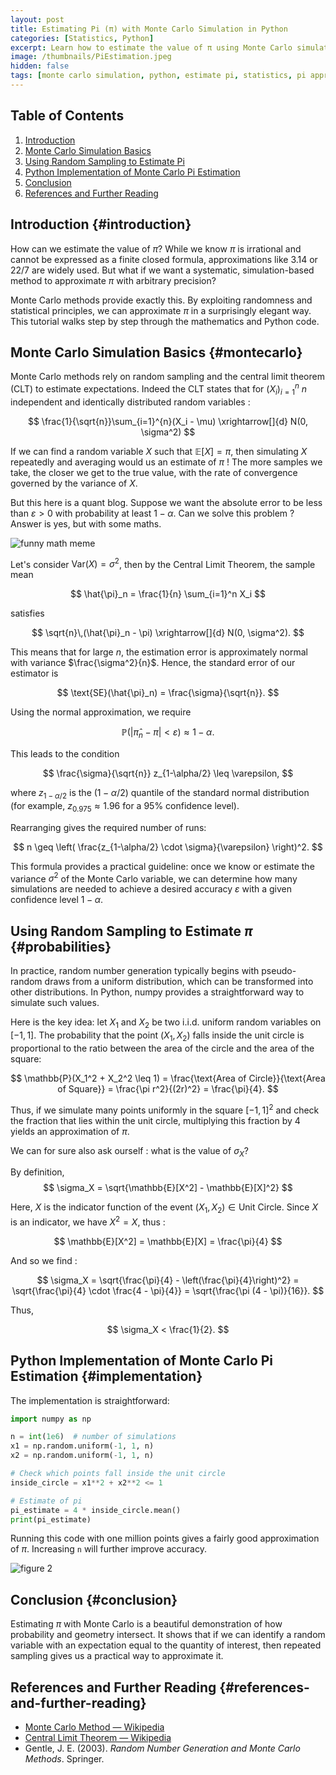 ```yaml
---
layout: post
title: Estimating Pi (π) with Monte Carlo Simulation in Python
categories: [Statistics, Python]
excerpt: Learn how to estimate the value of π using Monte Carlo simulation in Python. A step-by-step guide with math, code, and visualization.
image: /thumbnails/PiEstimation.jpeg
hidden: false
tags: [monte carlo simulation, python, estimate pi, statistics, pi approximation, random sampling]
---
```



## Table of Contents

1. [Introduction](#introduction)  
2. [Monte Carlo Simulation Basics](#montecarlo)  
3. [Using Random Sampling to Estimate Pi](#probabilities)  
4. [Python Implementation of Monte Carlo Pi Estimation](#implementation)  
5. [Conclusion](#conclusion)  
6. [References and Further Reading](#references-and-further-reading)

## Introduction  {#introduction}

How can we estimate the value of $\pi$? While we know $\pi$ is irrational and cannot be expressed as a finite closed formula, approximations like $3.14$ or $22/7$ are widely used. But what if we want a systematic, simulation-based method to approximate $\pi$ with arbitrary precision?

Monte Carlo methods provide exactly this. By exploiting randomness and statistical principles, we can approximate $\pi$ in a surprisingly elegant way. This tutorial walks step by step through the mathematics and Python code.

## Monte Carlo Simulation Basics {#montecarlo}

Monte Carlo methods rely on random sampling and the central limit theorem (CLT) to estimate expectations. Indeed the CLT states that for $(X_i)_{i=1}^n$ $n$ independent and identically distributed random variables :

$$
\frac{1}{\sqrt{n}}\sum_{i=1}^{n}(X_i - \mu) \xrightarrow[]{d} N(0, \sigma^2)
$$

If we can find a random variable $X$ such that $\mathbb{E}[X] = \pi$, then simulating $X$ repeatedly and averaging would us an estimate of $\pi$ ! The more samples we take, the closer we get to the true value, with the rate of convergence governed by the variance of $X$.

But this here is a quant blog. Suppose we want the absolute error to be less than $\varepsilon > 0$ with probability at least $1 - \alpha$. Can we solve this problem ? Answer is yes, but with some maths.

![funny math meme](/blog/images/here_we_go_again.png)

Let's consider $\text{Var}(X) = \sigma^2$, then by the Central Limit Theorem, the sample mean

$$
\hat{\pi}_n = \frac{1}{n} \sum_{i=1}^n X_i
$$

satisfies

$$
\sqrt{n}\,(\hat{\pi}_n - \pi) \xrightarrow[]{d} N(0, \sigma^2).
$$

This means that for large $n$, the estimation error is approximately normal with variance $\frac{\sigma^2}{n}$. Hence, the standard error of our estimator is

$$
\text{SE}(\hat{\pi}_n) = \frac{\sigma}{\sqrt{n}}.
$$

Using the normal approximation, we require

$$
\mathbb{P}\big( |\hat{\pi}_n - \pi| < \varepsilon \big) \approx 1 - \alpha.
$$

This leads to the condition

$$
\frac{\sigma}{\sqrt{n}} z_{1-\alpha/2} \leq \varepsilon,
$$

where $z_{1-\alpha/2}$ is the $(1 - \alpha/2)$ quantile of the standard normal distribution (for example, $z_{0.975} \approx 1.96$ for a $95\%$ confidence level).

Rearranging gives the required number of runs:

$$
n \geq \left( \frac{z_{1-\alpha/2} \cdot \sigma}{\varepsilon} \right)^2.
$$

This formula provides a practical guideline: once we know or estimate the variance $\sigma^2$ of the Monte Carlo variable, we can determine how many simulations are needed to achieve a desired accuracy $\varepsilon$ with a given confidence level $1 - \alpha$.


## Using Random Sampling to Estimate $\pi$ {#probabilities}

In practice, random number generation typically begins with pseudo-random draws from a uniform distribution, which can be transformed into other distributions.   In Python, numpy provides a straightforward way to simulate such values.

Here is the key idea: let $X_1$ and $X_2$ be two i.i.d. uniform random variables on $[-1, 1]$. The probability that the point $(X_1, X_2)$ falls inside the unit circle is proportional to the ratio between the area of the circle and the area of the square:

$$
\mathbb{P}(X_1^2 + X_2^2 \leq 1) = \frac{\text{Area of Circle}}{\text{Area of Square}} = \frac{\pi r^2}{(2r)^2} = \frac{\pi}{4}.
$$

Thus, if we simulate many points uniformly in the square $[-1, 1]^2$ and check the fraction that lies within the unit circle, multiplying this fraction by 4 yields an approximation of $\pi$.

We can for sure also ask ourself : what is the value of $\sigma_X$?  

By definition,   
$$
\sigma_X = \sqrt{\mathbb{E}[X^2] - \mathbb{E}[X]^2}
$$

Here, $X$ is the indicator function of the event ${(X_1, X_2) \in \text{Unit Circle}}$. Since $X$ is an indicator, we have $X^2 = X$, thus :

$$
\mathbb{E}[X^2] = \mathbb{E}[X] = \frac{\pi}{4}
$$

And so we find :  

$$
\sigma_X = \sqrt{\frac{\pi}{4} - \left(\frac{\pi}{4}\right)^2}
= \sqrt{\frac{\pi}{4} \cdot \frac{4 - \pi}{4}}
= \sqrt{\frac{\pi (4 - \pi)}{16}}.
$$

Thus,    

$$
\sigma_X  < \frac{1}{2}.
$$

## Python Implementation of Monte Carlo Pi Estimation {#implementation}

The implementation is straightforward:

```python
import numpy as np

n = int(1e6)  # number of simulations
x1 = np.random.uniform(-1, 1, n)
x2 = np.random.uniform(-1, 1, n)

# Check which points fall inside the unit circle
inside_circle = x1**2 + x2**2 <= 1

# Estimate of pi
pi_estimate = 4 * inside_circle.mean()
print(pi_estimate)
```

Running this code with one million points gives a fairly good approximation of $\pi$. Increasing `n` will further improve accuracy.

![figure 2](/blog/images/PiEstimation_figure_1.png)

## Conclusion  {#conclusion}

Estimating $\pi$ with Monte Carlo is a beautiful demonstration of how probability and geometry intersect. It shows that if we can identify a random variable with an expectation equal to the quantity of interest, then repeated sampling gives us a practical way to approximate it.

## References and Further Reading  {#references-and-further-reading}

- [Monte Carlo Method — Wikipedia](https://en.wikipedia.org/wiki/Monte_Carlo_method)  
- [Central Limit Theorem — Wikipedia](https://en.wikipedia.org/wiki/Central_limit_theorem)  
- Gentle, J. E. (2003). *Random Number Generation and Monte Carlo Methods*. Springer. 
